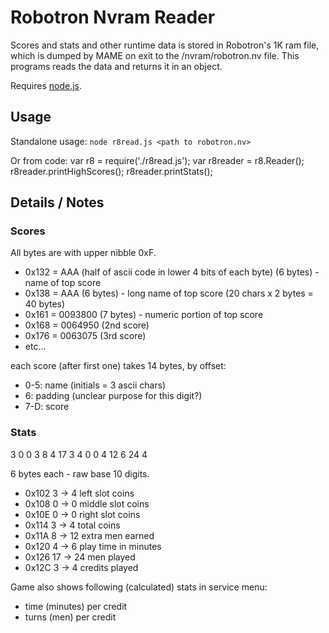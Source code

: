 Robotron Nvram Reader
=====================

Scores and stats and other runtime data is stored in Robotron's 1K ram file, which is dumped by MAME on exit to the <MAMEPATH>/nvram/robotron.nv file. This programs reads the data and returns it in an object.

Requires [node.js](http://nodejs.org).

Usage
-----

Standalone usage: `node r8read.js <path to robotron.nv>`

Or from code:
    var r8 = require('./r8read.js');
    var r8reader = r8.Reader(<path to robotron.nv>);
    r8reader.printHighScores();
    r8reader.printStats();

Details / Notes
---------------

### Scores

All bytes are with upper nibble 0xF.

* 0x132 = AAA (half of ascii code in lower 4 bits of each byte) (6 bytes) - name of top score
* 0x138 = AAA (6 bytes) - long name of top score (20 chars x 2 bytes = 40 bytes)
* 0x161 = 0093800 (7 bytes) - numeric portion of top score
* 0x168 = 0064950 (2nd score)
* 0x176 = 0063075 (3rd score)
* etc...

each score (after first one) takes 14 bytes, by offset:
* 0-5: name (initials = 3 ascii chars)
* 6:   padding (unclear purpose for this digit?)
* 7-D: score

### Stats

3 0 0 3 8 4 17 3
4 0 0 4 12 6 24 4

6 bytes each - raw base 10 digits.

* 0x102 3 -> 4          left slot coins
* 0x108 0 -> 0          middle slot coins
* 0x10E 0 -> 0          right slot coins
* 0x114 3 -> 4          total coins
* 0x11A 8 -> 12         extra men earned
* 0x120 4 -> 6          play time in minutes
* 0x126 17 -> 24        men played
* 0x12C 3 -> 4          credits played

Game also shows following (calculated) stats in service menu:

* time (minutes) per credit
* turns (men) per credit